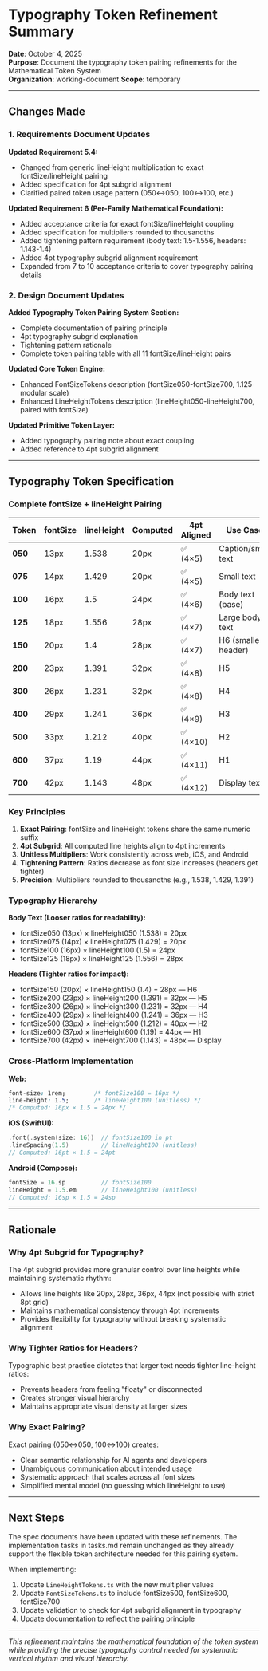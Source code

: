 # Typography Token Refinement Summary

**Date**: October 4, 2025  
**Purpose**: Document the typography token pairing refinements for the Mathematical Token System  
**Organization**: working-document
**Scope**: temporary

---

## Changes Made

### 1. Requirements Document Updates

**Updated Requirement 5.4:**
- Changed from generic lineHeight multiplication to exact fontSize/lineHeight pairing
- Added specification for 4pt subgrid alignment
- Clarified paired token usage pattern (050↔050, 100↔100, etc.)

**Updated Requirement 6 (Per-Family Mathematical Foundation):**
- Added acceptance criteria for exact fontSize/lineHeight coupling
- Added specification for multipliers rounded to thousandths
- Added tightening pattern requirement (body text: 1.5-1.556, headers: 1.143-1.4)
- Added 4pt typography subgrid alignment requirement
- Expanded from 7 to 10 acceptance criteria to cover typography pairing details

### 2. Design Document Updates

**Added Typography Token Pairing System Section:**
- Complete documentation of pairing principle
- 4pt typography subgrid explanation
- Tightening pattern rationale
- Complete token pairing table with all 11 fontSize/lineHeight pairs

**Updated Core Token Engine:**
- Enhanced FontSizeTokens description (fontSize050-fontSize700, 1.125 modular scale)
- Enhanced LineHeightTokens description (lineHeight050-lineHeight700, paired with fontSize)

**Updated Primitive Token Layer:**
- Added typography pairing note about exact coupling
- Added reference to 4pt subgrid alignment

---

## Typography Token Specification

### Complete fontSize + lineHeight Pairing

| Token | fontSize | lineHeight | Computed | 4pt Aligned | Use Case |
|-------|----------|------------|----------|-------------|----------|
| **050** | 13px | 1.538 | 20px | ✅ (4×5) | Caption/small text |
| **075** | 14px | 1.429 | 20px | ✅ (4×5) | Small text |
| **100** | 16px | 1.5 | 24px | ✅ (4×6) | Body text (base) |
| **125** | 18px | 1.556 | 28px | ✅ (4×7) | Large body text |
| **150** | 20px | 1.4 | 28px | ✅ (4×7) | H6 (smallest header) |
| **200** | 23px | 1.391 | 32px | ✅ (4×8) | H5 |
| **300** | 26px | 1.231 | 32px | ✅ (4×8) | H4 |
| **400** | 29px | 1.241 | 36px | ✅ (4×9) | H3 |
| **500** | 33px | 1.212 | 40px | ✅ (4×10) | H2 |
| **600** | 37px | 1.19 | 44px | ✅ (4×11) | H1 |
| **700** | 42px | 1.143 | 48px | ✅ (4×12) | Display text |

### Key Principles

1. **Exact Pairing**: fontSize and lineHeight tokens share the same numeric suffix
2. **4pt Subgrid**: All computed line heights align to 4pt increments
3. **Unitless Multipliers**: Work consistently across web, iOS, and Android
4. **Tightening Pattern**: Ratios decrease as font size increases (headers get tighter)
5. **Precision**: Multipliers rounded to thousandths (e.g., 1.538, 1.429, 1.391)

### Typography Hierarchy

**Body Text (Looser ratios for readability):**
- fontSize050 (13px) × lineHeight050 (1.538) = 20px
- fontSize075 (14px) × lineHeight075 (1.429) = 20px
- fontSize100 (16px) × lineHeight100 (1.5) = 24px
- fontSize125 (18px) × lineHeight125 (1.556) = 28px

**Headers (Tighter ratios for impact):**
- fontSize150 (20px) × lineHeight150 (1.4) = 28px — H6
- fontSize200 (23px) × lineHeight200 (1.391) = 32px — H5
- fontSize300 (26px) × lineHeight300 (1.231) = 32px — H4
- fontSize400 (29px) × lineHeight400 (1.241) = 36px — H3
- fontSize500 (33px) × lineHeight500 (1.212) = 40px — H2
- fontSize600 (37px) × lineHeight600 (1.19) = 44px — H1
- fontSize700 (42px) × lineHeight700 (1.143) = 48px — Display

### Cross-Platform Implementation

**Web:**
```css
font-size: 1rem;        /* fontSize100 = 16px */
line-height: 1.5;       /* lineHeight100 (unitless) */
/* Computed: 16px × 1.5 = 24px */
```

**iOS (SwiftUI):**
```swift
.font(.system(size: 16))  // fontSize100 in pt
.lineSpacing(1.5)         // lineHeight100 (unitless)
// Computed: 16pt × 1.5 = 24pt
```

**Android (Compose):**
```kotlin
fontSize = 16.sp          // fontSize100
lineHeight = 1.5.em       // lineHeight100 (unitless)
// Computed: 16sp × 1.5 = 24sp
```

---

## Rationale

### Why 4pt Subgrid for Typography?

The 4pt subgrid provides more granular control over line heights while maintaining systematic rhythm:
- Allows line heights like 20px, 28px, 36px, 44px (not possible with strict 8pt grid)
- Maintains mathematical consistency through 4pt increments
- Provides flexibility for typography without breaking systematic alignment

### Why Tighter Ratios for Headers?

Typographic best practice dictates that larger text needs tighter line-height ratios:
- Prevents headers from feeling "floaty" or disconnected
- Creates stronger visual hierarchy
- Maintains appropriate visual density at larger sizes

### Why Exact Pairing?

Exact pairing (050↔050, 100↔100) creates:
- Clear semantic relationship for AI agents and developers
- Unambiguous communication about intended usage
- Systematic approach that scales across all font sizes
- Simplified mental model (no guessing which lineHeight to use)

---

## Next Steps

The spec documents have been updated with these refinements. The implementation tasks in tasks.md remain unchanged as they already support the flexible token architecture needed for this pairing system.

When implementing:
1. Update `LineHeightTokens.ts` with the new multiplier values
2. Update `FontSizeTokens.ts` to include fontSize500, fontSize600, fontSize700
3. Update validation to check for 4pt subgrid alignment in typography
4. Update documentation to reflect the pairing principle

---

*This refinement maintains the mathematical foundation of the token system while providing the precise typography control needed for systematic vertical rhythm and visual hierarchy.*
